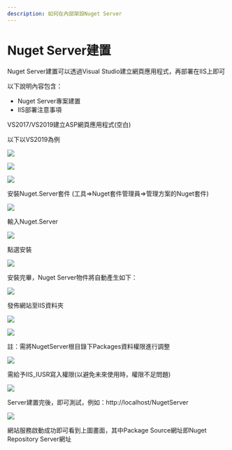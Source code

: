 ```yaml
---
description: 如何在內部架設Nuget Server
---
```


# Nuget Server建置

Nuget Server建置可以透過Visual Studio建立網頁應用程式，再部署在IIS上即可

以下說明內容包含：

* Nuget Server專案建置
* IIS部署注意事項

VS2017/VS2019建立ASP網頁應用程式\(空白\)

以下以VS2019為例

![](../../.gitbook/assets/image%20%2843%29.png)

![](../../.gitbook/assets/image%20%28289%29.png)

![](../../.gitbook/assets/image%20%28192%29.png)

安裝Nuget.Server套件 \(工具=&gt;Nuget套件管理員=&gt;管理方案的Nuget套件\)

![](../../.gitbook/assets/image%20%28214%29.png)

輸入Nuget.Server

![](../../.gitbook/assets/image%20%28182%29.png)

點選安裝

![](../../.gitbook/assets/image%20%28264%29.png)

安裝完畢，Nuget Server物件將自動產生如下：

![](../../.gitbook/assets/image%20%28125%29.png)

發佈網站至IIS資料夾

![](../../.gitbook/assets/image%20%2846%29.png)

![](../../.gitbook/assets/image%20%28271%29.png)

註：需將NugetServer根目錄下Packages資料權限進行調整

![](../../.gitbook/assets/image%20%2878%29.png)

需給予IIS\_IUSR寫入權限\(以避免未來使用時，權限不足問題\)

![](../../.gitbook/assets/image%20%2823%29.png)

Server建置完後，即可測試，例如：http://localhost/NugetServer

![](../../.gitbook/assets/image%20%281%29.png)

網站服務啟動成功即可看到上圖畫面，其中Package Source網址即Nuget Repository Server網址

